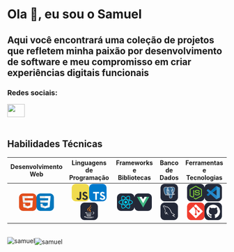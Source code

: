 # Ola 👋, eu sou o Samuel

## Aqui você encontrará uma coleção de projetos que refletem minha paixão por desenvolvimento de software e meu compromisso em criar experiências digitais funcionais

### Redes sociais:
<div>
  <a href = "https://www.linkedin.com/in/samuel-oliveira-coutinho/">
       <img src="https://raw.githubusercontent.com/rahuldkjain/github-profile-readme-generator/master/src/images/icons/Social/linked-in-alt.svg" height="30" width="40" />
  </a>
</div>
<br />

## Habilidades Técnicas  
| Desenvolvimento Web | Linguagens de Programação | Frameworks e Bibliotecas | Banco de Dados | Ferramentas e Tecnologias |
| :-----------------: | :-----------------------: | :----------------------: | :------------: | :-----------------------: |
|<img height="40" src="https://github.com/rhayssakramer/rhayssakramer/blob/main/assets/icon/HTML.svg"><img height="40" src="https://github.com/rhayssakramer/rhayssakramer/blob/main/assets/icon/CSS.svg"> | <img height="40" src="https://github.com/rhayssakramer/rhayssakramer/blob/main/assets/icon/JavaScript.svg"><img height="40" src="https://github.com/rhayssakramer/rhayssakramer/blob/main/assets/icon/TypeScript.svg"><img height="40" src="https://github.com/rhayssakramer/rhayssakramer/blob/main/assets/icon/Java-Dark.svg"> | <img height="40" src="https://github.com/rhayssakramer/rhayssakramer/blob/main/assets/icon/React-Dark.svg"><img height="40" src="https://github.com/rhayssakramer/rhayssakramer/blob/main/assets/icon/VueJS-Dark.svg"> | <img height="40" src="https://github.com/rhayssakramer/rhayssakramer/blob/main/assets/icon/postgree.svg"><img height="40" src="https://github.com/rhayssakramer/rhayssakramer/blob/main/assets/icon/MySQL-Dark.svg"> | <img height="40" src="https://github.com/rhayssakramer/rhayssakramer/blob/main/assets/icon/NodeJS-Dark.svg"><img height="40" src="https://github.com/rhayssakramer/rhayssakramer/blob/main/assets/icon/VSCode-Dark.svg"><img height="40" src="https://github.com/rhayssakramer/rhayssakramer/blob/main/assets/icon/Git.svg"><img height="40" src="https://github.com/rhayssakramer/rhayssakramer/blob/main/assets/icon/Github-Dark.svg">

<br />
<div>
      <picture>
      <source media="(prefers-color-scheme: dark)" srcset="https://github-readme-stats.vercel.app/api/top-langs/?username=Samuel-Oliveira-C&size_weight=0.5&count_weight=0.5&locale=pt-br" />
      <source media="(prefers-color-scheme: light)" srcset="https://github-readme-stats.vercel.app/api/top-langs/?username=Samuel-Oliveira-C&size_weight=0.5&count_weight=0.5&locale=pt-br" />
      <img align="left" src="https://github-readme-stats.vercel.app/api/top-langs/?username=Samuel-Oliveira-C&size_weight=0.5&count_weight=0.5&locale=pt-br" alt="samuel" style="height: 200px;" />
    </picture>
</div>

<div >
    <picture>
      <source media="(prefers-color-scheme: dark)" srcset="https://github-readme-stats.vercel.app/api?username=Samuel-Oliveira-C&show_icons=true&theme=dracula&locale=pt-br" />
      <source media="(prefers-color-scheme: light)" srcset="https://github-readme-stats.vercel.app/api?username=Samuel-Oliveira-C&show_icons=true&locale=pt-br" />
      <img align="center" src="https://github-readme-stats.vercel.app/api?username=Samuel-Oliveira-C&show_icons=true&theme=dracula&locale=pt-br" alt="samuel" style="height: 200px;" />
    </picture>
</div>
